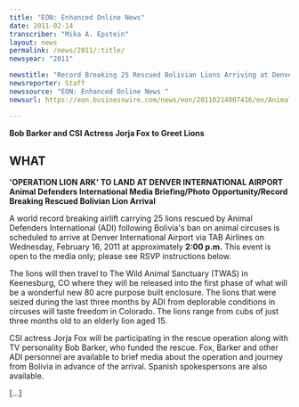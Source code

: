 ```yaml
---
title: "EON: Enhanced Online News"
date: 2011-02-14
transcriber: "Mika A. Epstein"
layout: news
permalink: /news/2011/:title/
newsyear: "2011"

newstitle: "Record Breaking 25 Rescued Bolivian Lions Arriving at Denver International Airport Wednesday, February 16, 2011  "
newsreporter: Staff
newssource: "EON: Enhanced Online News "
newsurl: https://eon.businesswire.com/news/eon/20110214007416/en/Animal-Defenders-International/ADI/Bob-Barker

---
```


**Bob Barker and CSI Actress Jorja Fox to Greet Lions**

## WHAT

**'OPERATION LION ARK' TO LAND AT DENVER INTERNATIONAL AIRPORT
Animal Defenders International Media Briefing/Photo Opportunity/Record Breaking Rescued Bolivian Lion Arrival**

A world record breaking airlift carrying 25 lions rescued by Animal Defenders International (ADI) following Bolivia's ban on animal circuses is scheduled to arrive at Denver International Airport via TAB Airlines on Wednesday, February 16, 2011 at approximately **2:00 p.m.** This event is open to the media only; please see RSVP instructions below.

The lions will then travel to The Wild Animal Sanctuary (TWAS) in Keenesburg, CO where they will be released into the first phase of what will be a wonderful new 80 acre purpose built enclosure. The lions that were seized during the last three months by ADI from deplorable conditions in circuses will taste freedom in Colorado. The lions range from cubs of just three months old to an elderly lion aged 15.

CSI actress Jorja Fox will be participating in the rescue operation along with TV personality Bob Barker, who funded the rescue. Fox, Barker and other ADI personnel are available to brief media about the operation and journey from Bolivia in advance of the arrival. Spanish spokespersons are also available.

[...]
